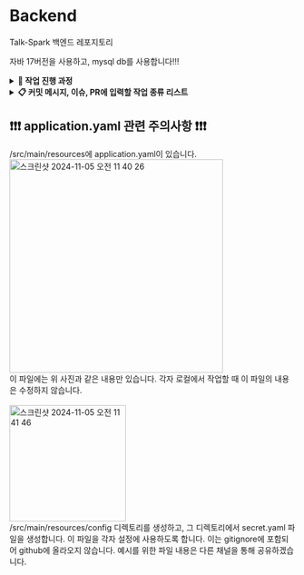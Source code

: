 # Backend
Talk-Spark 백엔드 레포지토리

자바 17버전을 사용하고, mysql db를 사용합니다!!!

<details>
  <summary> <b> 🏃 작업 진행 과정 </b> </summary>
  <img width="389" alt="1" src="https://github.com/user-attachments/assets/86c1bb8c-00fa-4989-9712-5e111842833b"> <br>
  Issues 탭으로 이동해, New 버튼을 누르고 '이슈 생성 기본 템플릿' 으로 이슈 작성을 시작합니다.
  
  <img width="959" alt="2" src="https://github.com/user-attachments/assets/f1ce009e-ffc7-4440-91af-b615118865c0"> <br>
  템플릿에 맞춰 Issue를 작성합니다. 이번에 작업할 내용을 간략하게 설명합니다.

  <img width="333" alt="3" src="https://github.com/user-attachments/assets/16740f02-9532-4200-b138-34a70631d28f"> <br>
  작성 시, 우측에 보이는 Assignee에는 본인을 할당하고, Labels에 적절한 Label들을 할당합니다.

  <img width="376" alt="4" src="https://github.com/user-attachments/assets/e47af4c5-bdee-40ea-ac95-de00478383d5"> <br>
  이슈 작성 후, 해당 이슈에 대한 작업을 진행할 브랜치를 생성해야 합니다. 우측에 보이는 Create a branch를 클릭합니다.

  <img width="476" alt="5" src="https://github.com/user-attachments/assets/a0252f03-3890-46a8-9144-9682f6096899"> <br>
  branch source가 develop인 것을 확인하고, 위 사진과 같은 형식의 branch name을 설정해 checkout locally 해줍니다.

  <img width="468" alt="6" src="https://github.com/user-attachments/assets/06dea34e-e13f-445d-83d1-23c494ddf3b1">
  <img width="819" alt="7" src="https://github.com/user-attachments/assets/f1bc2a8c-dd4c-4e14-b9bf-732958582f79">
  <br>
  본인 컴퓨터에 클론받은 talkspark 프로젝트에서 다음 명령어를 실행해 본인 브랜치로 이동합니다.

  <br>

  <img width="381" alt="8" src="https://github.com/user-attachments/assets/8f6c6da3-64e4-4e6c-9e5a-83cb32a96267">
  <img width="1387" alt="9" src="https://github.com/user-attachments/assets/b8bf087e-0838-48cf-ba46-140d0edf6bb8">
  <br>
  이동한 브랜치에서 작업합니다. 커밋 메시지 규칙을 지키며, 커밋을 쌓습니다. 커밋 메시지에는 이슈 번호도 표기합니다.

  <img width="920" alt="10" src="https://github.com/user-attachments/assets/fa95dba1-ec8d-4e50-b2c4-33d2209b84ad"> <br>
  해당 이슈를 위한 작업이 끝나면, 그 브랜치에서 develop으로 PR을 작성합니다. 템플릿을 활용해 작성합니다.

  <img width="344" alt="11" src="https://github.com/user-attachments/assets/eb810b37-371c-42c5-926c-624d453b3808"> <br>
  작성 시, 우측의 Reviewers에 백엔드 인원들을 할당하고, Assignees에 본인을 할당합니다. 이후 Labels에 적절한 Label들을 할당합니다.

  <img width="1404" alt="12" src="https://github.com/user-attachments/assets/72a564d5-9db9-4488-891d-4b95d6d64fca"> <br>
  작성된 PR은 한 명 이상의 Approve 리뷰가 있어야 병합될 수 있습니다. 리뷰하시는 분은 Files changed 탭에서 코드를 읽어보시고, 병합해도 될 것 같다면 Approve에 체크하시고 리뷰를 남겨주시면 됩니다.

  <br>

  본인의 브랜치가 develop에 병합되었다면, 본인 브랜치는 삭제해주시면 됩니다.
</details>

<details>
  <summary> <b> 📋 커밋 메시지, 이슈, PR에 입력할 작업 종류 리스트 </b> </summary>
  
  <img width="523" alt="스크린샷 2024-11-05 오전 11 29 26" src="https://github.com/user-attachments/assets/3e953fad-85eb-4791-96c2-9ebc73a2a7f0"> <br>

  커밋 메시지에는 이슈번호를 #과 함께 입력해줍니다.
</details>

## ❗️❗️❗️ application.yaml 관련 주의사항 ❗️❗️❗️
/src/main/resources에 application.yaml이 있습니다. <br>
<img width="376" alt="스크린샷 2024-11-05 오전 11 40 26" src="https://github.com/user-attachments/assets/19fc0c8f-4a08-4b36-9621-126418f2c20a"> <br>
이 파일에는 위 사진과 같은 내용만 있습니다. 각자 로컬에서 작업할 때 이 파일의 내용은 수정하지 않습니다. <br> <br>
<img width="205" alt="스크린샷 2024-11-05 오전 11 41 46" src="https://github.com/user-attachments/assets/edccd8ea-0136-4b2c-ae17-2209c5583623"> <br>
/src/main/resources/config 디렉토리를 생성하고, 그 디렉토리에서 secret.yaml 파일을 생성합니다. 이 파일을 각자 설정에 사용하도록 합니다. 이는 gitignore에 포함되어 github에 올라오지 않습니다. 예시를 위한 파일 내용은 다른 채널을 통해 공유하겠습니다.
